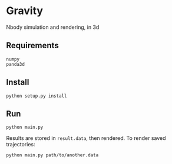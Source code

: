 # Gravity

Nbody simulation and rendering, in 3d

## Requirements

```
numpy
panda3d
```

## Install

```
python setup.py install
```

## Run

```
python main.py
```

Results are stored in `result.data`, then rendered. To render saved trajectories:

```
python main.py path/to/another.data
```

